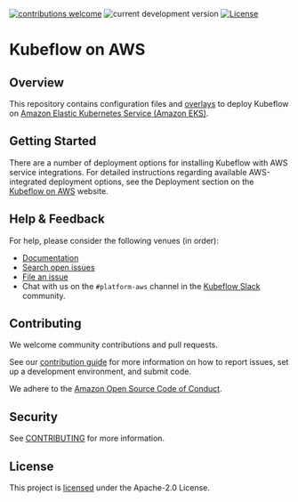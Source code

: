 [![contributions welcome](https://img.shields.io/badge/contributions-welcome-brightgreen.svg?style=flat)](https://github.com/awslabs/kubeflow-manifests/issues)
![current development version](https://img.shields.io/badge/Kubeflow-v1.5.1-green.svg?style=flat)
[![License](https://img.shields.io/badge/License-Apache_2.0-blue.svg)](./LICENSE)
# Kubeflow on AWS

## Overview

This repository contains configuration files and [overlays](https://kubernetes.io/docs/tasks/manage-kubernetes-objects/kustomization/#bases-and-overlays) to deploy Kubeflow on [Amazon Elastic Kubernetes Service (Amazon EKS)](https://aws.amazon.com/eks/).

## Getting Started

There are a number of deployment options for installing Kubeflow with AWS service integrations. For detailed instructions regarding available AWS-integrated deployment options, see the Deployment section on the [Kubeflow on AWS](https://awslabs.github.io/kubeflow-manifests/) website.

## Help & Feedback

For help, please consider the following venues (in order):

* [Documentation](https://awslabs.github.io/kubeflow-manifests/docs/)
* [Search open issues](https://github.com/awslabs/kubeflow-manifests/issues)
* [File an issue](https://github.com/awslabs/kubeflow-manifests/issues/new/choose)
* Chat with us on the `#platform-aws` channel in the [Kubeflow Slack](https://www.kubeflow.org/docs/about/community/#slack) community.

## Contributing

We welcome community contributions and pull requests.

See our [contribution guide](CONTRIBUTING.md) for more information on how to
report issues, set up a development environment, and submit code.

We adhere to the [Amazon Open Source Code of Conduct](CODE_OF_CONDUCT.md#code-of-conduct).

## Security

See [CONTRIBUTING](CONTRIBUTING.md#security-issue-notifications) for more information.

## License

This project is [licensed](LICENSE) under the Apache-2.0 License.

